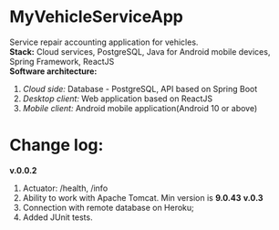 # MyVehicleServiceApp
Service repair accounting application for vehicles.<br>
<b>Stack:</b> Cloud services, PostgreSQL, Java for Android mobile devices, Spring Framework, ReactJS<br>
<b>Software architecture:</b>
1. <i>Cloud side:</i> Database - PostgreSQL, API based on Spring Boot
2. <i>Desktop client:</i> Web application based on ReactJS
3. <i>Mobile client:</i> Android mobile application(Android 10 or above)<br>
# Change log:
<b>v.0.0.2</b><br>
1) Actuator: /health, /info<br>
2) Ability to work with Apache Tomcat. Min version is <b>9.0.43</b>
<b>v.0.3</b><br>
1) Connection with remote database on Heroku;
2) Added JUnit tests.
